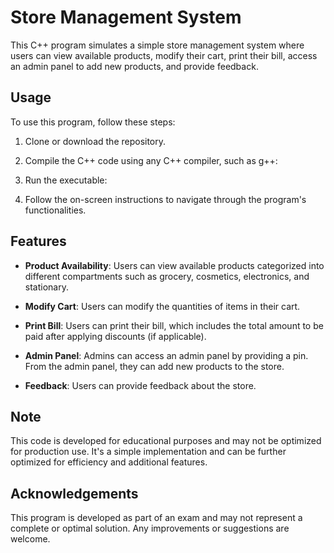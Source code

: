 # Store Management System

This C++ program simulates a simple store management system where users can view available products, modify their cart, print their bill, access an admin panel to add new products, and provide feedback.

## Usage

To use this program, follow these steps:

1. Clone or download the repository.

2. Compile the C++ code using any C++ compiler, such as g++:

3. Run the executable:

4. Follow the on-screen instructions to navigate through the program's functionalities.

## Features

- **Product Availability**: Users can view available products categorized into different compartments such as grocery, cosmetics, electronics, and stationary.

- **Modify Cart**: Users can modify the quantities of items in their cart.

- **Print Bill**: Users can print their bill, which includes the total amount to be paid after applying discounts (if applicable).

- **Admin Panel**: Admins can access an admin panel by providing a pin. From the admin panel, they can add new products to the store.

- **Feedback**: Users can provide feedback about the store.

## Note

This code is developed for educational purposes and may not be optimized for production use. It's a simple implementation and can be further optimized for efficiency and additional features.

## Acknowledgements

This program is developed as part of an exam and may not represent a complete or optimal solution. Any improvements or suggestions are welcome.


